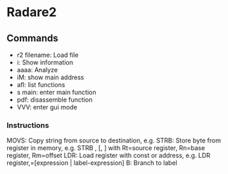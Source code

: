 # Radare2

## Commands

* r2 filename: Load file
* i: Show information
* aaaa: Analyze
* iM: show main address
* afl: list functions
* s main: enter main function
* pdf: disassemble function
* VVV: enter gui mode

### Instructions

MOVS: Copy string from source to destination, e.g. 
STRB: Store byte from register in memory, e.g. STRB <Rt>, [<Rn>, <Rm>] with Rt=source register, Rn=base register, Rm=offset
LDR: Load register with const or address, e.g. LDR register,=[expression | label-expression]
B: Branch to label
